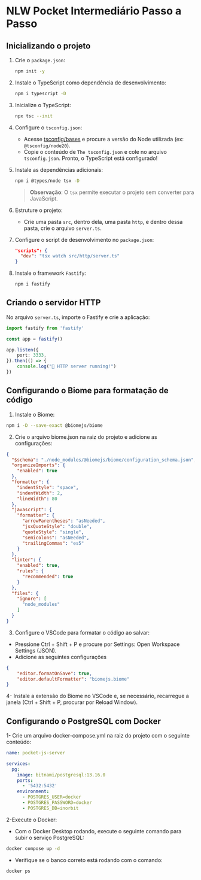 # NLW Pocket Intermediário Passo a Passo

## Inicializando o projeto

1. Crie o `package.json`:
    ```bash
    npm init -y
    ```
2. Instale o TypeScript como dependência de desenvolvimento:
    ```bash
    npm i typescript -D
    ```
3. Inicialize o TypeScript:
    ```bash
    npx tsc --init
    ```
4. Configure o `tsconfig.json`:
    - Acesse [tsconfig/bases](https://github.com/tsconfig/bases?tab=readme-ov-file) e procure a versão do Node utilizada (ex: `@tsconfig/node20`).
    - Copie o conteúdo de `The tsconfig.json` e cole no arquivo `tsconfig.json`. Pronto, o TypeScript está configurado!

5. Instale as dependências adicionais:
    ```bash
    npm i @types/node tsx -D
    ```
    > **Observação**: O `tsx` permite executar o projeto sem converter para JavaScript.

6. Estruture o projeto:
    - Crie uma pasta `src`, dentro dela, uma pasta `http`, e dentro dessa pasta, crie o arquivo `server.ts`.

7. Configure o script de desenvolvimento no `package.json`:
    ```json
    "scripts": {
      "dev": "tsx watch src/http/server.ts"
    }
    ```

8. Instale o framework `Fastify`:
    ```bash
    npm i fastify
    ```

## Criando o servidor HTTP

No arquivo `server.ts`, importe o Fastify e crie a aplicação:

```typescript
import fastify from 'fastify'

const app = fastify()

app.listen({
    port: 3333,
}).then(() => {
    console.log("🚀 HTTP server running!")
})
```
## Configurando o Biome para formatação de código
1. Instale o Biome:
```bash
npm i -D --save-exact @biomejs/biome
```
2. Crie o arquivo biome.json na raiz do projeto e adicione as configurações:
```JSON
{
  "$schema": "./node_modules/@biomejs/biome/configuration_schema.json",
  "organizeImports": {
    "enabled": true
  },
  "formatter": {
    "indentStyle": "space",
    "indentWidth": 2,
    "lineWidth": 80
  },
  "javascript": {
    "formatter": {
      "arrowParentheses": "asNeeded",
      "jsxQuoteStyle": "double",
      "quoteStyle": "single",
      "semicolons": "asNeeded",
      "trailingCommas": "es5"
    }
  },
  "linter": {
    "enabled": true,
    "rules": {
      "recommended": true
    }
  },
  "files": {
    "ignore": [
      "node_modules"
    ]
  }
}
```
3. Configure o VSCode para formatar o código ao salvar:
* Pressione Ctrl + Shift + P e procure por Settings: Open Workspace Settings (JSON).
* Adicione as seguintes configurações
```JSON
{
    "editor.formatOnSave": true,
    "editor.defaultFormatter": "biomejs.biome"
}
```
4- Instale a extensão do Biome no VSCode e, se necessário, recarregue a janela (Ctrl + Shift + P, procurar por Reload Window).
## Configurando o PostgreSQL com Docker
1- Crie um arquivo docker-compose.yml na raiz do projeto com o seguinte conteúdo:
```yaml
name: pocket-js-server

services:
  pg:
    image: bitnami/postgresql:13.16.0
    ports:
      - '5432:5432'
    environment:
      - POSTGRES_USER=docker
      - POSTGRES_PASSWORD=docker
      - POSTGRES_DB=inorbit
```
2-Execute o Docker:
* Com o Docker Desktop rodando, execute o seguinte comando para subir o serviço PostgreSQL:
```bash
docker compose up -d
```
* Verifique se o banco correto está rodando com o comando:
```bash
docker ps
```
